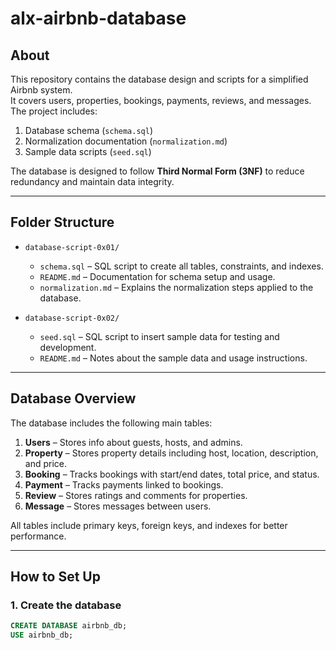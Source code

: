 # alx-airbnb-database

## About
This repository contains the database design and scripts for a simplified Airbnb system.  
It covers users, properties, bookings, payments, reviews, and messages. The project includes:

1. Database schema (`schema.sql`)  
2. Normalization documentation (`normalization.md`)  
3. Sample data scripts (`seed.sql`)

The database is designed to follow **Third Normal Form (3NF)** to reduce redundancy and maintain data integrity.

---

## Folder Structure

- `database-script-0x01/`  
  - `schema.sql` – SQL script to create all tables, constraints, and indexes.  
  - `README.md` – Documentation for schema setup and usage.  
  - `normalization.md` – Explains the normalization steps applied to the database.  

- `database-script-0x02/`  
  - `seed.sql` – SQL script to insert sample data for testing and development.  
  - `README.md` – Notes about the sample data and usage instructions.

---

## Database Overview

The database includes the following main tables:

1. **Users** – Stores info about guests, hosts, and admins.  
2. **Property** – Stores property details including host, location, description, and price.  
3. **Booking** – Tracks bookings with start/end dates, total price, and status.  
4. **Payment** – Tracks payments linked to bookings.  
5. **Review** – Stores ratings and comments for properties.  
6. **Message** – Stores messages between users.

All tables include primary keys, foreign keys, and indexes for better performance.

---

## How to Set Up

### 1. Create the database

```sql
CREATE DATABASE airbnb_db;
USE airbnb_db;
